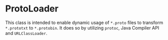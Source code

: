 # ProtoLoader

This class is intended to enable dynamic usage of `*.proto` files to transform
`*.prototxt` to `*.protobin`. It does so by utilizing `protoc`, Java Compiler API and `URLClassLoader`.
